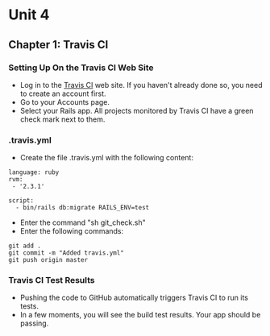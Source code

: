 # Unit 4
## Chapter 1: Travis CI

### Setting Up On the Travis CI Web Site
* Log in to the [Travis CI](https://travis-ci.org/) web site.  If you haven't already done so, you need to create an account first.
* Go to your Accounts page.
* Select your Rails app.  All projects monitored by Travis CI have a green check mark next to them.

### .travis.yml
* Create the file .travis.yml with the following content:
```
language: ruby
rvm:
 - '2.3.1'

script:
  - bin/rails db:migrate RAILS_ENV=test
```
* Enter the command "sh git_check.sh"
* Enter the following commands:
```
git add .
git commit -m "Added travis.yml"
git push origin master
```

### Travis CI Test Results
* Pushing the code to GitHub automatically triggers Travis CI to run its tests.
* In a few moments, you will see the build test results.  Your app should be passing.
